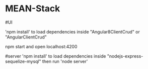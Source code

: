 # MEAN-Stack

#UI 

'npm install' to load dependencies inside "Angular8ClientCrud" or "AngularClientCrud"

npm start and open localhost:4200

#server
'npm install' to load dependencies inside "nodejs-express-sequelize-mysql" then run 'node server'



